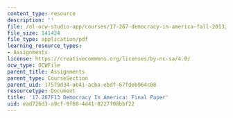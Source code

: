 ```yaml
---
content_type: resource
description: ''
file: /ol-ocw-studio-app/courses/17-267-democracy-in-america-fall-2013/ead726d3a9cf9f604d418227f08bbf22_MIT17_267F13_Final_Paper.pdf
file_size: 141424
file_type: application/pdf
learning_resource_types:
- Assignments
license: https://creativecommons.org/licenses/by-nc-sa/4.0/
ocw_type: OCWFile
parent_title: Assignments
parent_type: CourseSection
parent_uid: 17579d34-ab41-acba-ebdf-67fdeb964c08
resourcetype: Document
title: '17.267F13 Democracy In America: Final Paper'
uid: ead726d3-a9cf-9f60-4d41-8227f08bbf22
---
```

